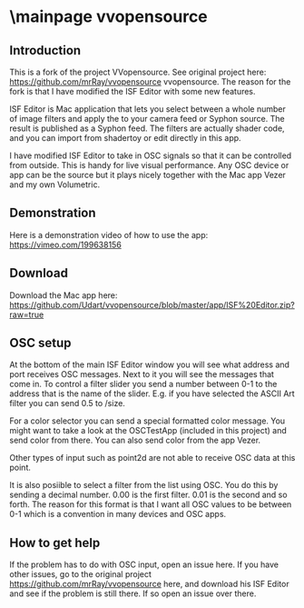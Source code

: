 \mainpage
vvopensource
============


Introduction
------------

This is a fork of the project VVopensource. See original project here: https://github.com/mrRay/vvopensource vvopensource. 
The reason for the fork is that I have modified the ISF Editor with some new features.

ISF Editor is Mac application that lets you select between a whole number of image filters and apply the to your camera feed or Syphon source. The result is published as a Syphon feed. The filters are actually shader code, and you can import from shadertoy or edit directly in this app.

I have modified ISF Editor to take in OSC signals so that it can be controlled from outside. This is handy for live visual performance. Any OSC device or app can be the source but it plays nicely together with the Mac app Vezer and my own Volumetric.

Demonstration
-------------

Here is a demonstration video of how to use the app: https://vimeo.com/199638156

Download
--------

Download the Mac app here: https://github.com/Udart/vvopensource/blob/master/app/ISF%20Editor.zip?raw=true

OSC setup
---------
At the bottom of the main ISF Editor window you will see what address and port receives OSC messages. Next to it you will see the messages that come in. To control a filter slider you send a number between 0-1 to the address that is the name of the slider. 
E.g. if you have selected the ASCII Art filter you can send 0.5 to /size. 

For a color selector you can send a special formatted color message. You might want to take a look at the OSCTestApp (included in this project) and send color from there. You can also send color from the app Vezer.

Other types of input such as point2d are not able to receive OSC data at this point.

It is also posiible to select a filter from the list using OSC. You do this by sending a decimal number. 0.00 is the first filter. 0.01 is the second and so forth. The reason for this format is that I want all OSC values to be between 0-1 which is a convention in many devices and OSC apps.

How to get help
---------------
If the problem has to do with OSC input, open an issue here. If you have other issues, go to the original project https://github.com/mrRay/vvopensource here, and download his ISF Editor and see if the problem is still there. If so open an issue over there.

